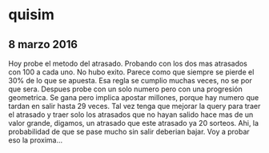 # quisim

8 marzo 2016
---
Hoy probe el metodo del atrasado. Probando con los dos mas atrasados con 100 a cada uno. No hubo exito. Parece como que 
siempre se pierde el 30% de lo que se apuesta. Esa regla se cumplio muchas veces, no se por que sera.
Despues probe con un solo numero pero con una progresión geometrica. Se gana pero implica apostar millones, porque hay
numero que tardan en salir hasta 29 veces. Tal vez tenga que mejorar la query para traer el atrasado y traer solo 
los atrasados que no hayan salido hace mas de un valor grande, digamos, un atrasado que este atrasado ya 20 sorteos.
Ahi, la probabilidad de que se pase mucho sin salir deberian bajar. 
Voy a probar eso la proxima...